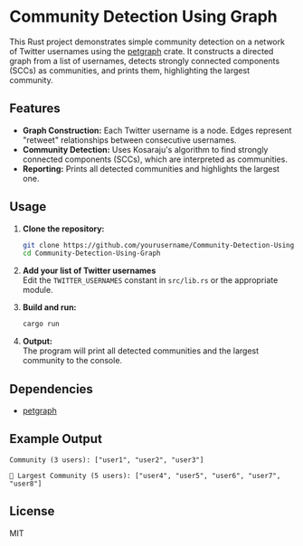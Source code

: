 # Community Detection Using Graph

This Rust project demonstrates simple community detection on a network of Twitter usernames using the [petgraph](https://github.com/petgraph/petgraph) crate. It constructs a directed graph from a list of usernames, detects strongly connected components (SCCs) as communities, and prints them, highlighting the largest community.

## Features

- **Graph Construction:** Each Twitter username is a node. Edges represent "retweet" relationships between consecutive usernames.
- **Community Detection:** Uses Kosaraju's algorithm to find strongly connected components (SCCs), which are interpreted as communities.
- **Reporting:** Prints all detected communities and highlights the largest one.

## Usage

1. **Clone the repository:**
   ```sh
   git clone https://github.com/yourusername/Community-Detection-Using-Graph.git
   cd Community-Detection-Using-Graph
   ```

2. **Add your list of Twitter usernames**  
   Edit the `TWITTER_USERNAMES` constant in `src/lib.rs` or the appropriate module.

3. **Build and run:**
   ```sh
   cargo run
   ```

4. **Output:**  
   The program will print all detected communities and the largest community to the console.

## Dependencies

- [petgraph](https://crates.io/crates/petgraph)

## Example Output

```
Community (3 users): ["user1", "user2", "user3"]

🌟 Largest Community (5 users): ["user4", "user5", "user6", "user7", "user8"]
```

## License

MIT